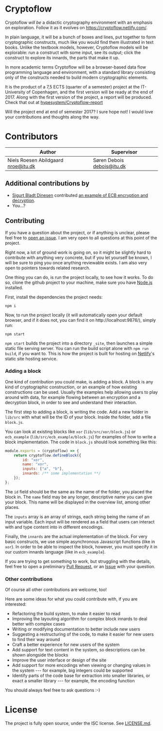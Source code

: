 Cryptoflow
==========

Cryptoflow *will be* a didactic cryptography environment with an emphasis on exploration.
Follow it as it evolves on https://cryptoflow.netlify.com/.

In plain language, it will be a bunch of boxes and lines, put together to form cryptographic
constructs, much like you would find them illustrated in text books. Unlike the textbook
models, however, Cryptoflow models will be explorable: run a construct with some input,
see its output; click the construct to explore its innards, the parts that make it up.

In more academic terms Cryptoflow will be a browser-based data flow programming language
and environment, with a standard library consisting only of the constructs needed to build
modern cryptographic elements.

It is the product of a 7,5 ECTS (quarter of a semester) project at the IT-University of
Copenhagen, and the first version will be ready at the end of 2017. Along with the first
version of the project, a report will be produced. Check that out at [hypesystem/Cryptoflow-report](https://github.com/hypesystem/Cryptoflow-report)

Will the project end at end of semester 2017? I sure hope not! I would love your contributions
and thoughts along the way.

# Contributors

| Author                                  | Supervisor                    |
|-----------------------------------------|-------------------------------|
| Niels Roesen Abildgaard <nroe@itu.dk>   | Søren Debois <debois@itu.dk>  |

## Additional contributions by

- [Sigurt Bladt Dinesen](https://github.com/Bladtman242) contributed [an example of ECB encryption and decryption](https://github.com/hypesystem/Cryptoflow/pull/5).
- You...?

## Contributing

If you have a question about the project, or if anything is unclear, please feel free
to [open an issue](https://github.com/hypesystem/Cryptoflow/issues/new). I am very open
to all questions at this point of the project.

Right now, a lot of ground work is going on, so it might be slightly hard to contribute
with anything very concrete, but if you let yourself be known, I will be sure to ping you
once anything reviewable exists. I am also very open to pointers towards related research.

One thing you can do, is run the project locally, to see how it works. To do so, clone
the github project to your machine, make sure you have [Node.js](https://nodejs.org/en/)
installed.

First, install the dependencies the project needs:

```
npm i
```

Now, to run the project locally (it will automatically open your default browser, and if
it does not, you can find it on http://localhost:9876/), simply run:

```
npm start
```

`npm start` builds the project into a directory `_site`, then launches a simple static file
serving server. You can run the build script alone with `npm run build`, if you want to. This
is how the project is built for hosting on [Netlify](https://www.netlify.com/)'s static site
hosting service.

### Adding a block

One kind of contribution you could make, is adding a block. A block is any kind of cryptographic
construction, or an example of how existing constructions can be used. Usually the examples help
allowing users to play around with data, for example flowing between an encryption and a decryption
block, in order to see and understand their interaction.

The first step to adding a block, is writing the code. Add a new folder in `lib/src` with what will
be the ID of your block. Inside the folder, add a file `block.js`.

You can look at existing blocks like `xor` (`lib/src/xor/block.js`) or `ecb_example`
(`lib/src/ecb_example/block.js`) for examples of how to write a block implementation. The code in
`block.js` should look something like this:

```js
module.exports = (cryptoflow) => {
    return cryptoflow.defineBlock({
        id: "xor",
        name: "xor",
        inputs: ["a", "b"],
        innards: /** some implementation **/
    });
};
```

The `id` field should be the same as the name of the folder, you placed the block in. The `name` field
may be any longer, descriptive name you can give your block. This name will be displayed in the overview
list, among other places.

The `inputs` array is an array of strings, each string being the name of an input variable. Each input
will be rendered as a field that users can interact with and type content into in different encodings.

Finally, the `innards` are the actual implementation of the block. For very basic constructs, we use
simple asynchronous Javascript functions (like in `xor`). In order to be able to inspect the block, however,
you must specify it in our custom innards language (like in `ecb_example`).

If you are trying to get something to work, but struggling with the details, feel free to open a preliminary
[Pull Request](https://github.com/hypesystem/Cryptoflow/compare), or an
[Issue](https://github.com/hypesystem/Cryptoflow/issues/new) with your question.

### Other contributions

Of course all other contributions are welcome, too!

Here are some ideas for what you could contribute with, if you are interested:

- Refactoring the build system, to make it easier to read
- Improving the layouting algorithm for complex block innards to deal better with complex cases
- Writing or modifying documentation to better include new users
- Suggesting a restructuring of the code, to make it easier for new users to find their way around
- Craft a better experience for new users of the system
- Add support for text content in the system, so descriptions can be shown alongside the blocks
- Improve the user interface or design of the site
- Add support for more encodings when viewing or changing values in the system --- for example, big integers could be supported
- Identify parts of the code base for extraction into smaller libraries, or exact a smaller library --- for example, the encoding function

You should always feel free to ask questions :-)

# License

The project is fully open source, under the ISC license. See [LICENSE.md](LICENSE.md).
